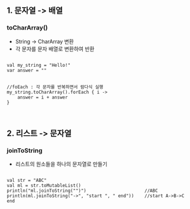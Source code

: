 ## 1. 문자열 -> 배열

### toCharArray()
- String -> CharArray 변환
- 각 문자를 문자 배열로 변환하여 반환

```

val my_string = "Hello!"
var answer = ""


//foEach : 각 문자를 반복하면서 람다식 실행
my_string.toCharArray().forEach { i ->
    answer = i + answer
}

```

</br>

## 2. 리스트 -> 문자열

### joinToString

- 리스트의 원소들을 하나의 문자열로 만들기

```

val str = "ABC"
val ml = str.toMutableList()
println("ml.joinToString("")")                      //ABC
println(ml.joinToString("->", "start ", " end"))    //start A->B->C end

```

</br>

